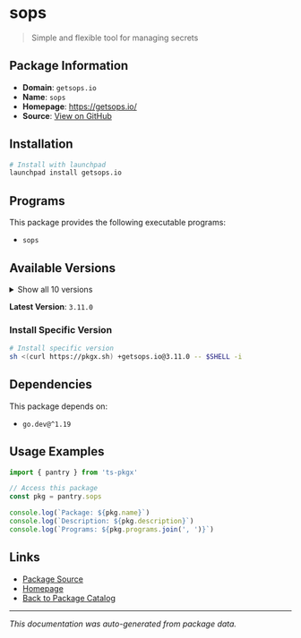 # sops

> Simple and flexible tool for managing secrets

## Package Information

- **Domain**: `getsops.io`
- **Name**: `sops`
- **Homepage**: https://getsops.io/
- **Source**: [View on GitHub](https://github.com/pkgxdev/pantry/tree/main/projects/getsops.io/package.yml)

## Installation

```bash
# Install with launchpad
launchpad install getsops.io
```

## Programs

This package provides the following executable programs:

- `sops`

## Available Versions

<details>
<summary>Show all 10 versions</summary>

- `3.11.0`, `3.10.2`, `3.10.1`, `3.10.0`, `3.9.4`
- `3.9.3`, `3.9.2`, `3.9.1`, `3.9.0`, `3.8.1`

</details>

**Latest Version**: `3.11.0`

### Install Specific Version

```bash
# Install specific version
sh <(curl https://pkgx.sh) +getsops.io@3.11.0 -- $SHELL -i
```

## Dependencies

This package depends on:

- `go.dev@^1.19`

## Usage Examples

```typescript
import { pantry } from 'ts-pkgx'

// Access this package
const pkg = pantry.sops

console.log(`Package: ${pkg.name}`)
console.log(`Description: ${pkg.description}`)
console.log(`Programs: ${pkg.programs.join(', ')}`)
```

## Links

- [Package Source](https://github.com/pkgxdev/pantry/tree/main/projects/getsops.io/package.yml)
- [Homepage](https://getsops.io/)
- [Back to Package Catalog](../../package-catalog.md)

---

*This documentation was auto-generated from package data.*
